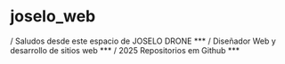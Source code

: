 # joselo_web


/ Saludos desde este espacio de JOSELO DRONE ***
/ Diseñador Web y desarrollo de sitios web ***
/ 2025 Repositorios em Github ***